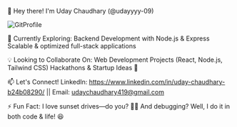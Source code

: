 👋 Hey there! I'm Uday Chaudhary (@udayyyy-09)

![GitProfile](https://github.com/user-attachments/assets/d2fe8c4c-0c44-47d5-9880-3b73abf27983)

🌱 Currently Exploring:
Backend Development with Node.js & Express
Scalable & optimized full-stack applications

💡 Looking to Collaborate On:
Web Development Projects (React, Node.js, Tailwind CSS)
Hackathons & Startup Ideas 🚀

📫 Let's Connect!
LinkedIn: https://www.linkedin.com/in/uday-chaudhary-b24b08290/  ||
Email: udaychaudhary419@gmail.com

⚡ Fun Fact:
I love sunset drives—do you? 🌅✨ And debugging? Well, I do it in both code & life! 😆
